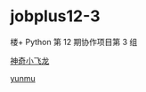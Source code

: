 # jobplus12-3

楼+ Python 第 12 期协作项目第 3 组

[神奇小飞龙](https://github.com/Zhoucy94)

[yunmu](https://github.com/vicmeg/)
